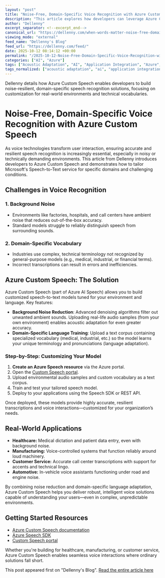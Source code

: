 ```yaml
---
layout: "post"
title: "Noise-Free, Domain-Specific Voice Recognition with Azure Custom Speech"
description: "This article explores how developers can leverage Azure Custom Speech to create highly accurate, noise-resilient, domain-specific voice recognition models. It covers addressing challenges like background noise and technical vocabulary, outlines the process for training and deploying customized models, and demonstrates real-world applications across industries using Azure AI Speech services."
author: "Dellenny"
excerpt_separator: <!--excerpt_end-->
canonical_url: "https://dellenny.com/when-words-matter-noise-free-domain-specific-voice-recognition-with-azure-custom-speech/"
viewing_mode: "external"
feed_name: "Dellenny's Blog"
feed_url: "https://dellenny.com/feed/"
date: 2025-10-12 08:14:12 +00:00
permalink: "/2025-10-12-Noise-Free-Domain-Specific-Voice-Recognition-with-Azure-Custom-Speech.html"
categories: ["AI", "Azure"]
tags: ["Acoustic Adaptation", "AI", "Application Integration", "Azure", "Azure AI Speech", "Azure Custom Speech", "Custom Model Training", "Domain Specific Vocabulary", "Healthcare IT", "Industrial Applications", "Language Adaptation", "Machine Learning", "Noise Reduction", "Posts", "REST API", "Speech Models", "Speech SDK", "Speech To Text", "Voice Recognition"]
tags_normalized: ["acoustic adaptation", "ai", "application integration", "azure", "azure ai speech", "azure custom speech", "custom model training", "domain specific vocabulary", "healthcare it", "industrial applications", "language adaptation", "machine learning", "noise reduction", "posts", "rest api", "speech models", "speech sdk", "speech to text", "voice recognition"]
---
```


Dellenny details how Azure Custom Speech enables developers to build noise-resilient, domain-specific speech recognition solutions, focusing on customization for real-world environments and technical vocabularies.<!--excerpt_end-->

# Noise-Free, Domain-Specific Voice Recognition with Azure Custom Speech

As voice technologies transform user interaction, ensuring accurate and resilient speech recognition is increasingly essential, especially in noisy or technically demanding environments. This article from Dellenny introduces developers to Azure Custom Speech and demonstrates how to tailor Microsoft's Speech-to-Text service for specific domains and challenging conditions.

## Challenges in Voice Recognition

### 1. Background Noise

- Environments like factories, hospitals, and call centers have ambient noise that reduces out-of-the-box accuracy.
- Standard models struggle to reliably distinguish speech from surrounding sounds.

### 2. Domain-Specific Vocabulary

- Industries use complex, technical terminology not recognized by general-purpose models (e.g., medical, industrial, or financial terms).
- Incorrect transcriptions can result in errors and inefficiencies.

## Azure Custom Speech: The Solution

Azure Custom Speech (part of Azure AI Speech) allows you to build customized speech-to-text models tuned for your environment and language. Key features:

- **Background Noise Reduction**: Advanced denoising algorithms filter out unwanted ambient sounds. Uploading real-life audio samples (from your own environment) enables acoustic adaptation for even greater accuracy.
- **Domain-Specific Language Training**: Upload a text corpus containing specialized vocabulary (medical, industrial, etc.) so the model learns your unique terminology and pronunciations (language adaptation).

### Step-by-Step: Customizing Your Model

1. **Create an Azure Speech resource** via the Azure portal.
2. Open the [Custom Speech portal](https://speech.microsoft.com/customspeech).
3. Upload environmental audio samples and custom vocabulary as a text corpus.
4. Train and test your tailored speech model.
5. Deploy to your applications using the Speech SDK or REST API.

Once deployed, these models provide highly accurate, resilient transcriptions and voice interactions—customized for your organization’s needs.

## Real-World Applications

- **Healthcare:** Medical dictation and patient data entry, even with background noise.
- **Manufacturing:** Voice-controlled systems that function reliably around loud machinery.
- **Customer Service:** Accurate call center transcriptions with support for accents and technical lingo.
- **Automotive:** In-vehicle voice assistants functioning under road and engine noise.

By combining noise reduction and domain-specific language adaptation, Azure Custom Speech helps you deliver robust, intelligent voice solutions capable of understanding your users—even in complex, unpredictable environments.

## Getting Started Resources

- [Azure Custom Speech documentation](https://learn.microsoft.com/azure/ai-services/speech-service/custom-speech-overview)
- [Azure Speech SDK](https://learn.microsoft.com/azure/ai-services/speech-service/quickstarts)
- [Custom Speech portal](https://speech.microsoft.com/customspeech)

Whether you're building for healthcare, manufacturing, or customer service, Azure Custom Speech enables seamless voice interactions where ordinary solutions fall short.

This post appeared first on "Dellenny's Blog". [Read the entire article here](https://dellenny.com/when-words-matter-noise-free-domain-specific-voice-recognition-with-azure-custom-speech/)
